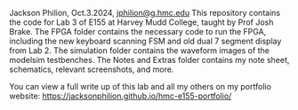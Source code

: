 Jackson Philion, Oct.3.2024, jphilion@g.hmc.edu This repository contains the code for Lab 3 of E155 at Harvey Mudd College, taught by Prof Josh Brake. The FPGA folder contains the necessary code to run the FPGA, including the new keyboard scanning FSM and old dual 7 segment display from Lab 2. The simulation folder contains the waveform images of the modelsim testbenches. The Notes and Extras folder contains my note sheet, schematics, relevant screenshots, and more.

You can view a full write up of this lab and all my others on my portfolio website: https://jacksonphilion.github.io/hmc-e155-portfolio/
